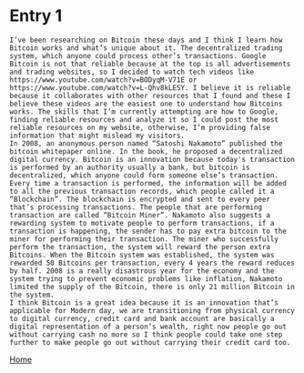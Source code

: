 # Entry 1

	I’ve been researching on Bitcoin these days and I think I learn how Bitcoin works and what’s unique about it. The decentralized trading system, which anyone could process other’s transactions. Google Bitcoin is not that reliable because at the top is all advertisements and trading websites, so I decided to watch tech videos like https://www.youtube.com/watch?v=BODyqM-V71E or https://www.youtube.com/watch?v=L-Qhv8kLESY. I believe it is reliable because it collaborates with other resources that I found and these I believe these videos are the easiest one to understand how Bitcoins works. The skills that I’m currently attempting are how to Google, finding reliable resources and analyze it so I could post the most reliable resources on my website, otherwise, I’m providing false information that might mislead my visitors. 
	In 2008, an anonymous person named “Satoshi Nakamoto” published the bitcoin whitepaper online. In the book, he proposed a decentralized digital currency. Bitcoin is an innovation because today's transaction is performed by an authority usually a bank, but bitcoin is decentralized, which anyone could form someone else’s transaction. Every time a transaction is performed, the information will be added to all the previous transaction records, which people called it a “Blockchain”. The blockchain is encrypted and sent to every peer that’s processing transactions. The people that are performing transaction are called “Bitcoin Miner”. Nakamoto also suggests a rewarding system to motivate people to perform transactions, if a transaction is happening, the sender has to pay extra bitcoin to the miner for performing their transaction. The miner who successfully perform the transaction, the system will reward the person extra Bitcoins. When the Bitcoin system was established, the system was rewarded 50 Bitcoins per transaction, every 4 years the reward reduces by half. 2008 is a really disastrous year for the economy and the system trying to prevent economic problems like inflation, Nakamoto limited the supply of the Bitcoin, there is only 21 million Bitcoin in the system. 
	I think Bitcoin is a great idea because it is an innovation that’s applicable for Modern day, we are transitioning from physical currency to digital currency, credit card and bank account are basically a digital representation of a person’s wealth, right now people go out without carrying cash no more so I think people could take one step further to make people go out without carrying their credit card too.  


[Home](../README.md)
